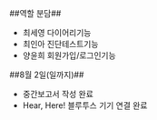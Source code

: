 ##역할 분담##

- 최세영  다이어리기능
- 최인아  진단테스트기능
- 양윤희  회원가입/로그인기능

##8월 2일(일까지)##
- 중간보고서 작성 완료
- Hear, Here! 블루투스 기기 연결 완료
